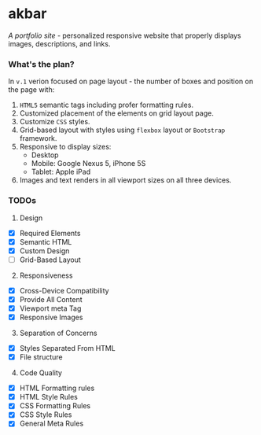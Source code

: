 # akbar
_A portfolio site_ - personalized responsive website that properly displays images, descriptions, and links.

### What's the plan?
In `v.1` verion focused on page layout - the number of boxes and position on the page with:
1. `HTML5` semantic tags including profer formatting rules.
2. Customized placement of the elements on grid layout page.
3. Customize `CSS` styles.
4. Grid-based layout with styles using `flexbox` layout or `Bootstrap` framework.
5. Responsive to display sizes:
    - Desktop 
    - Mobile: Google Nexus 5, iPhone 5S
    - Tablet: Apple iPad
6. Images and text renders in all viewport sizes on all three devices.
### TODOs
1. Design
- [X] Required Elements
- [X] Semantic HTML
- [X] Custom Design
- [ ] Grid-Based Layout
2. Responsiveness
- [X] Cross-Device Compatibility
- [X] Provide All Content
- [X] Viewport meta Tag
- [X] Responsive Images
3. Separation of Concerns
- [X] Styles Separated From HTML
- [x] File structure
4. Code Quality
- [X] HTML Formatting rules
- [X] HTML Style Rules
- [X] CSS Formatting Rules
- [X] CSS Style Rules
- [X] General Meta Rules
